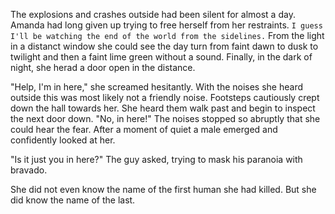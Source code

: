   The explosions and crashes outside had been silent for almost a day. Amanda had long given up trying to free herself from her restraints. `I guess I'll be watching the end of the world from the sidelines.` From the light in a distanct window she could see the day turn from faint dawn to dusk to twilight and then a faint lime green without a sound. Finally, in the dark of night, she herad a door open in the distance.
  
  "Help, I'm in here," she screamed hesitantly. With the noises she heard outside this was most likely not a friendly noise. Footsteps cautiously crept down the hall towards her. She heard them walk past and begin to inspect the next door down. "No, in here!" The noises stopped so abruptly that she could hear the fear. After a moment of quiet a male emerged and confidently looked at her.
  
  "Is it just you in here?" The guy asked, trying to mask his paranoia with bravado.
  <!--...-->
  She did not even know the name of the first human she had killed. But she did know the name of the last.
